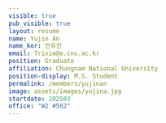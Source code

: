 ```yaml
---
visible: true
pub_visible: true
layout: resume
name: Yujin An
name_kor: 안유진
email: Trixie@o.cnu.ac.kr
position: Graduate
affiliation: Chungnam National University
position-display: M.S. Student
permalink: /members/yujinan
image: assets/images/yujina.jpg
startdate: 202503
office: "W2 #502"
---
```

